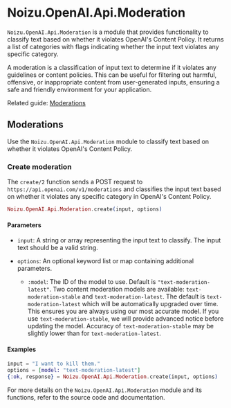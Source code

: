 # Noizu.OpenAI.Api.Moderation

`Noizu.OpenAI.Api.Moderation` is a module that provides functionality to classify text based on whether it violates OpenAI's Content Policy. It returns a list of categories with flags indicating whether the input text violates any specific category.

A moderation is a classification of input text to determine if it violates any guidelines or content policies. This can be useful for filtering out harmful, offensive, or inappropriate content from user-generated inputs, ensuring a safe and friendly environment for your application.

Related guide: [Moderations](https://platform.openai.com/docs/guides/moderations)

## Moderations

Use the `Noizu.OpenAI.Api.Moderation` module to classify text based on whether it violates OpenAI's Content Policy.

### Create moderation

The `create/2` function sends a POST request to `https://api.openai.com/v1/moderations` and classifies the input text based on whether it violates any specific category in OpenAI's Content Policy.

```elixir
Noizu.OpenAI.Api.Moderation.create(input, options)
```

#### Parameters

- `input`: A string or array representing the input text to classify. The input text should be a valid string.

- `options`: An optional keyword list or map containing additional parameters.

    - `:model`: The ID of the model to use. Default is `"text-moderation-latest"`. Two content moderation models are available: `text-moderation-stable` and `text-moderation-latest`. The default is `text-moderation-latest` which will be automatically upgraded over time. This ensures you are always using our most accurate model. If you use `text-moderation-stable`, we will provide advanced notice before updating the model. Accuracy of `text-moderation-stable` may be slightly lower than for `text-moderation-latest`.

#### Examples

```elixir
input = "I want to kill them."
options = [model: "text-moderation-latest"]
{:ok, response} = Noizu.OpenAI.Api.Moderation.create(input, options)
```

For more details on the `Noizu.OpenAI.Api.Moderation` module and its functions, refer to the source code and documentation.